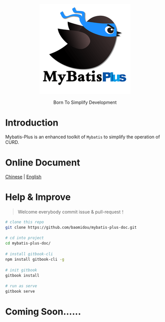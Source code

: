 <p align="center">
  <a href="https://github.com/baomidou/mybatis-plus">
    <img src="../assets/mybatis-plus-logo.png">
  </a>
</p>
<p align="center">Born To Simplify Development</p>

# Introduction

Mybatis-Plus is an enhanced toolkit of `Mybatis` to simplify the operation of CURD.

# Online Document

[Chinese](https://yangyang0507.gitbooks.io/mybatis-plus-doc/content/zh/) | [English](https://yangyang0507.gitbooks.io/mybatis-plus-doc/content/en/)

# Help & Improve

> Welcome everybody commit issue & pull-request！

```bash
# clone this repo
git clone https://github.com/baomidou/mybatis-plus-doc.git

# cd into project
cd mybatis-plus-doc/

# install gitbook-cli
npm install gitbook-cli -g

# init gitbook
gitbook install

# run as serve
gitbook serve
```

# Coming Soon......
